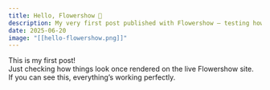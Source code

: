 ```yaml
---
title: Hello, Flowershow 🌸
description: My very first post published with Flowershow — testing how markdown looks on the live site.
date: 2025-06-20
image: "[[hello-flowershow.png]]"
---
```


This is my first post!  
Just checking how things look once rendered on the live Flowershow site.  
If you can see this, everything’s working perfectly.